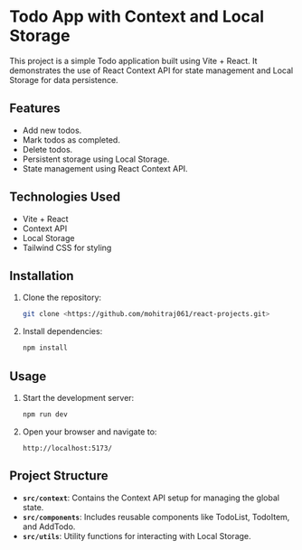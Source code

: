 # Todo App with Context and Local Storage

This project is a simple Todo application built using Vite + React. It demonstrates the use of React Context API for state management and Local Storage for data persistence.

## Features

- Add new todos.
- Mark todos as completed.
- Delete todos.
- Persistent storage using Local Storage.
- State management using React Context API.

## Technologies Used

- Vite + React
- Context API
- Local Storage
- Tailwind CSS for styling

## Installation

1. Clone the repository:
    ```bash
    git clone <https://github.com/mohitraj061/react-projects.git>
    ```

2. Install dependencies:
    ```bash
    npm install
    ```

## Usage

1. Start the development server:
    ```bash
    npm run dev
    ```
2. Open your browser and navigate to:
    ```
    http://localhost:5173/
    ```

## Project Structure

- **`src/context`**: Contains the Context API setup for managing the global state.
- **`src/components`**: Includes reusable components like TodoList, TodoItem, and AddTodo.
- **`src/utils`**: Utility functions for interacting with Local Storage.
